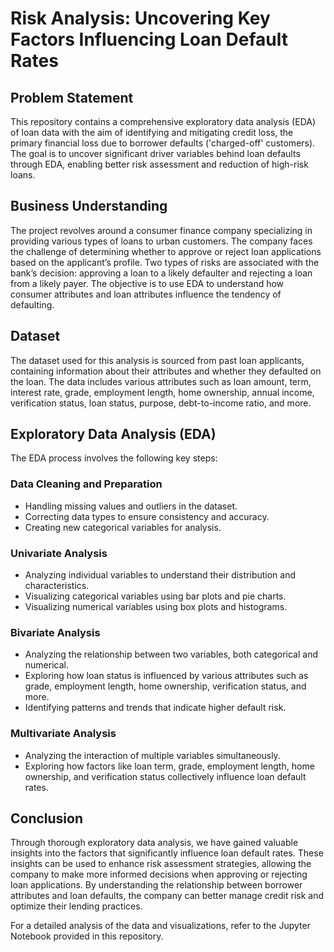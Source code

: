 # Risk Analysis: Uncovering Key Factors Influencing Loan Default Rates

## Problem Statement

This repository contains a comprehensive exploratory data analysis (EDA) of loan data with the aim of identifying and mitigating credit loss, the primary financial loss due to borrower defaults ('charged-off' customers). The goal is to uncover significant driver variables behind loan defaults through EDA, enabling better risk assessment and reduction of high-risk loans.

## Business Understanding

The project revolves around a consumer finance company specializing in providing various types of loans to urban customers. The company faces the challenge of determining whether to approve or reject loan applications based on the applicant’s profile. Two types of risks are associated with the bank’s decision: approving a loan to a likely defaulter and rejecting a loan from a likely payer. The objective is to use EDA to understand how consumer attributes and loan attributes influence the tendency of defaulting.

## Dataset

The dataset used for this analysis is sourced from past loan applicants, containing information about their attributes and whether they defaulted on the loan. The data includes various attributes such as loan amount, term, interest rate, grade, employment length, home ownership, annual income, verification status, loan status, purpose, debt-to-income ratio, and more.

## Exploratory Data Analysis (EDA)

The EDA process involves the following key steps:

### Data Cleaning and Preparation
- Handling missing values and outliers in the dataset.
- Correcting data types to ensure consistency and accuracy.
- Creating new categorical variables for analysis.

### Univariate Analysis
- Analyzing individual variables to understand their distribution and characteristics.
- Visualizing categorical variables using bar plots and pie charts.
- Visualizing numerical variables using box plots and histograms.

### Bivariate Analysis
- Analyzing the relationship between two variables, both categorical and numerical.
- Exploring how loan status is influenced by various attributes such as grade, employment length, home ownership, verification status, and more.
- Identifying patterns and trends that indicate higher default risk.

### Multivariate Analysis
- Analyzing the interaction of multiple variables simultaneously.
- Exploring how factors like loan term, grade, employment length, home ownership, and verification status collectively influence loan default rates.

## Conclusion

Through thorough exploratory data analysis, we have gained valuable insights into the factors that significantly influence loan default rates. These insights can be used to enhance risk assessment strategies, allowing the company to make more informed decisions when approving or rejecting loan applications. By understanding the relationship between borrower attributes and loan defaults, the company can better manage credit risk and optimize their lending practices.

For a detailed analysis of the data and visualizations, refer to the Jupyter Notebook provided in this repository.
